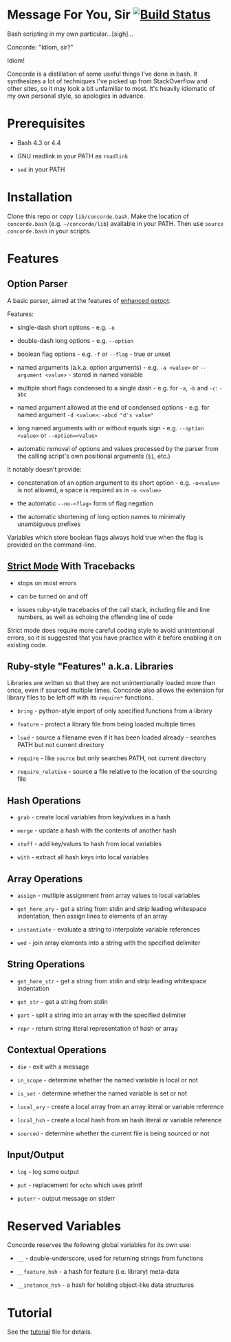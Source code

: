 Message For You, Sir [![Build Status](https://travis-ci.org/binaryphile/concorde.svg?branch=master)](https://travis-ci.org/binaryphile/concorde)
====================

Bash scripting in my own particular...\[sigh\]...

Concorde: "Idiom, sir?"

Idiom!

Concorde is a distillation of some useful things I've done in bash.
It synthesizes a lot of techniques I've picked up from StackOverflow and
other sites, so it may look a bit unfamiliar to most.  It's heavily
idiomatic of my own personal style, so apologies in advance.

Prerequisites
=============

-   Bash 4.3 or 4.4

-   GNU readlink in your PATH as `readlink`

-   `sed` in your PATH

Installation
============

Clone this repo or copy `lib/concorde.bash`. Make the location of
`concorde.bash` (e.g. `~/concorde/lib`) available in your PATH. Then use
`source concorde.bash` in your scripts.

Features
========

Option Parser
-------------

A basic parser, aimed at the features of [enhanced getopt].

Features:

-   single-dash short options - e.g. `-o`

-   double-dash long options - e.g. `--option`

-   boolean flag options - e.g. `-f` or `--flag` - true or unset

-   named arguments (a.k.a. option arguments) - e.g. `-a <value>` or
    `--argument <value>` - stored in named variable

-   multiple short flags condensed to a single dash - e.g. for `-a`,
    `-b` and `-c`: `-abc`

-   named argument allowed at the end of condensed options - e.g. for
    named argument `-d <value>`: `-abcd "d's value"`

-   long named arguments with or without equals sign - e.g. `--option
    <value>` or `--option=<value>`

-   automatic removal of options and values processed by the parser from
    the calling script's own positional arguments (`$1`, etc.)

It notably doesn't provide:

-   concatenation of an option argument to its short option - e.g.
    `-o<value>` is not allowed, a space is required as in `-o <value>`

-   the automatic `--no-<flag>` form of flag negation

-   the automatic shortening of long option names to minimally
    unambiguous prefixes

Variables which store boolean flags always hold true when the flag is
provided on the command-line.

[Strict Mode] With Tracebacks
-----------------------------

-   stops on most errors

-   can be turned on and off

-   issues ruby-style tracebacks of the call stack, including file and
    line numbers, as well as echoing the offending line of code

Strict mode does require more careful coding style to avoid
unintentional errors, so it is suggested that you have practice with it
before enabling it on existing code.

Ruby-style "Features" a.k.a. Libraries
--------------------------------------

Libraries are written so that they are not unintentionally loaded more
than once, even if sourced multiple times.  Concorde also allows the
extension for library files to be left off with its `require*`
functions.

-   `bring` - python-style import of only specified functions from a
    library

-   `feature` - protect a library file from being loaded multiple times

-   `load` - source a filename even if it has been loaded already -
    searches PATH but not current directory

-   `require` - like `source` but only searches PATH, not current
    directory

-   `require_relative` - source a file relative to the location of the
    sourcing file

Hash Operations
---------------

-   `grab` - create local variables from key/values in a hash

-   `merge` - update a hash with the contents of another hash

-   `stuff` - add key/values to hash from local variables

-   `with` - extract all hash keys into local variables

Array Operations
----------------

-   `assign` - multiple assignment from array values to local variables

-   `get_here_ary` - get a string from stdin and strip leading
    whitespace indentation, then assign lines to elements of an array

-   `instantiate` - evaluate a string to interpolate variable references

-   `wed` - join array elements into a string with the specified
    delimiter

String Operations
-----------------

-   `get_here_str` - get a string from stdin and strip leading
    whitespace indentation

-   `get_str` - get a string from stdin

-   `part` - split a string into an array with the specified delimiter

-   `repr` - return string literal representation of hash or array

Contextual Operations
---------------------

-   `die` - exit with a message

-   `in_scope` - determine whether the named variable is local or not

-   `is_set` - determine whether the named variable is set or not

-   `local_ary` - create a local array from an array literal or variable
    reference

-   `local_hsh` - create a local hash from an hash literal or variable
    reference

-   `sourced` - determine whether the current file is being sourced or
    not

Input/Output
------------

-   `log` - log some output

-   `put` - replacement for `echo` which uses printf

-   `puterr` - output message on stderr

Reserved Variables
==================

Concorde reserves the following global variables for its own use:

-   `__` - double-underscore, used for returning strings from functions

-   `__feature_hsh` - a hash for feature (i.e. library) meta-data

-   `__instance_hsh` - a hash for holding object-like data structures

Tutorial
========

See the [tutorial] file for details.

  [strict mode]: http://redsymbol.net/articles/unofficial-bash-strict-mode/
  [enhanced getopt]: https://linux.die.net/man/1/getopt
  [test-driven]: https://www.agilealliance.org/glossary/tdd
  [command substitution]: http://wiki.bash-hackers.org/syntax/expansion/cmdsubst
  [here document]: http://wiki.bash-hackers.org/syntax/redirection#here_documents
  [tutorial]: TUTORIAL.md
